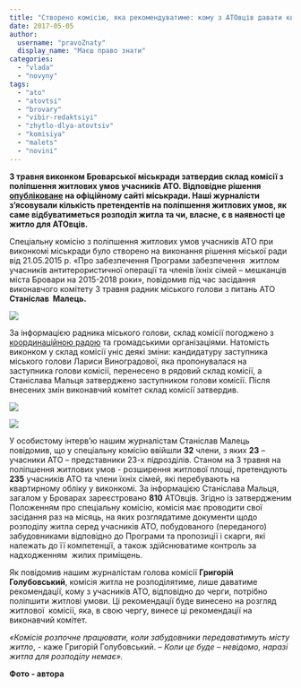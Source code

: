 ```yaml
---
title: "Створено комісію, яка рекомендуватиме: кому з АТОвців давати квартири"
date: 2017-05-05
author: 
  username: "pravoZnaty"
  display_name: "Маєш право знати"
categories: 
  - "vlada"
  - "novyny"
tags: 
  - "ato"
  - "atovtsi"
  - "brovary"
  - "vibir-redaktsiyi"
  - "zhytlo-dlya-atovtsiv"
  - "komisiya"
  - "malets"
  - "novini"
---
```


**3 травня виконком Броварської міськради затвердив склад комісії з поліпшення житлових умов учасників АТО. Відповідне рішення [опубліковане](http://brovary-rada.gov.ua/documents/27156.html) на офіційному сайті міськради. Наші журналісти з’ясовували кількість претендентів на поліпшення житлових умов, як саме відбуватиметься розподіл житла та чи, власне, є в наявності це житло для АТОвців.**

Спеціальну комісію з поліпшення житлових умов учасників АТО при виконкомі міськради було створено на виконання рішення міської ради від 21.05.2015 р. «Про забезпечення Програми забезпечення  житлом учасників антитерористичної операції та членів їхніх сімей – мешканців міста Бровари на 2015-2018 роки», повідомив під час засідання виконавчого комітету 3 травня радник міського голови з питань АТО **Станіслав  Малець.** 

[![](https://mpz.brovary.org/wp-content/uploads/2017/05/13.jpg)](https://mpz.brovary.org/wp-content/uploads/2017/05/13.jpg)

За інформацією радника міського голови, склад комісії погоджено з [координаційною радою](https://mpz.brovary.org/u-brovarah-stvoryly-koordynatsijnu-radu-uchasnykiv-ato/) та громадськими організаціями. Натомість виконком у склад комісії уніс деякі зміни: кандидатуру заступника міського голови Лариси Виноградової, яка пропонувалася на заступника голови комісії, перенесено в рядовий склад комісії, а Станіслава Мальця затверджено заступником голови комісії. Після внесених змін виконавчий комітет склад комісії затвердив.

[![](https://mpz.brovary.org/wp-content/uploads/2017/05/11.jpg)](https://mpz.brovary.org/wp-content/uploads/2017/05/11.jpg)

[![](https://mpz.brovary.org/wp-content/uploads/2017/05/12.jpg)](https://mpz.brovary.org/wp-content/uploads/2017/05/12.jpg)

У особистому інтерв’ю нашим журналістам Станіслав Малець повідомив, що у спеціальну комісію ввійшли **32** члени, з яких **23** – учасники АТО – представники 23-х підрозділів. Станом на 3 травня на поліпшення житлових умов - розширення житлової площі, претендують **235** учасників АТО та члени їхніх сімей, які перебувають на квартирному обліку у виконкомі. За інформацією Станіслава Мальця, загалом у Броварах зареєстровано **810** АТОвців. Згідно із затвердженим Положенням про спеціальну комісію, комісія має проводити свої засідання раз на місяць, на яких розглядатиме документи щодо розподілу житла серед учасників АТО, побудованого (переданого) забудовниками відповідно до Програми та пропозиції і скарги, які належать до її компетенції, а також здійснюватиме контроль за надходженням  жилих приміщень.

Як повідомив нашим журналістам голова комісії **Григорій Голубовський**, комісія житла не розподілятиме, лише даватиме рекомендації, кому з учасників АТО, відповідно до черги, потрібно поліпшити житлові умови. Ці рекомендації буде винесено на розгляд  житлової  комісії, яка, в свою чергу, винесе ці рекомендації на виконавчий комітет.

_«Комісія розпочне працювати, коли забудовники передаватимуть місту житло_, - каже Григорій Голубовський. – _Коли це буде – невідомо,_ _наразі житла для розподілу немає»._

**Фото - автора**
